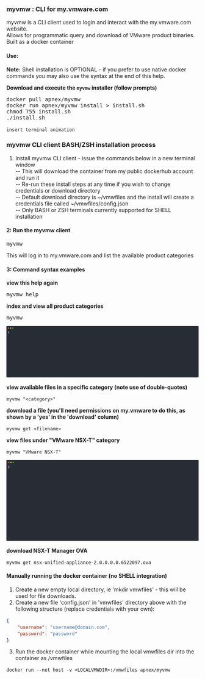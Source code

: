 ### myvmw : CLI for my.vmware.com
myvmw is a CLI client used to login and interact with the my.vmware.com website.  
Allows for programmatic query and download of VMware product binaries.  
Built as a docker container

#### Use:
**Note:** Shell installation is OPTIONAL - if you prefer to use native docker commands you may also use the syntax at the end of this help.

**Download and execute the `myvmw` installer (follow prompts)**
<pre>
docker pull apnex/myvmw
docker run apnex/myvmw install > install.sh
chmod 755 install.sh
./install.sh
</pre>

`insert terminal animation`

### myvmw CLI client BASH/ZSH installation process ###
1) Install myvmw CLI client - issue the commands below in a new terminal window  
-- This will download the container from my public dockerhub account and run it  
-- Re-run these install steps at any time if you wish to change credentials or download directory  
-- Default download directory is ~/vmwfiles and the install will create a credentials file called ~/vmwfiles/config.json  
-- Only BASH or ZSH terminals currently supported for SHELL installation  

#### 2: Run the myvmw client
<pre>
myvmw
</pre>

This will log in to my.vmware.com and list the available product categories

#### 3: Command syntax examples
**view this help again**
<pre>
myvmw help
</pre>

**index and view all product categories**
<pre>
myvmw
</pre>
![myvmw](asciicast/myvmw.cast.svg)

**view available files in a specific category (note use of double-quotes)**
```
myvmw "<category>"
```

**download a file (you'll need permissions on my.vmware to do this, as shown by a 'yes' in the 'download' column)**
```
myvmw get <filename>
```

**view files under "VMware NSX-T" category**
```
myvmw "VMware NSX-T"
```
![myvmw](asciicast/myvmw.nsx.cast.svg)

**download NSX-T Manager OVA**
```
myvmw get nsx-unified-appliance-2.0.0.0.0.6522097.ova
```

#### Manually running the docker container (no SHELL integration)
1) Create a new empty local directory, ie 'mkdir vmwfiles' - this will be used for file downloads.  
2) Create a new file 'config.json' in 'vmwfiles' directory above with the following structure (replace credentials with your own):
```json
{
	"username": "username@domain.com",
	"password": "password"
}
```
3) Run the docker container while mounting the local vmwfiles dir into the container as /vmwfiles
```
docker run --net host -v <LOCALVMWDIR>:/vmwfiles apnex/myvmw
```
